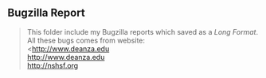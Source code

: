  Bugzilla Report
---------------
 >This folder include my Bugzilla reports which saved as a *Long Format*.  
 All these bugs comes from website:   
 <http://www.deanza.edu   
 <http://www.deanza.edu>    
 <http://nshsf.org>  
